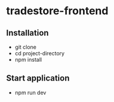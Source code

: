 # tradestore-frontend

## Installation
- git clone <repository-url>
- cd project-directory
- npm install

## Start application
- npm run dev
